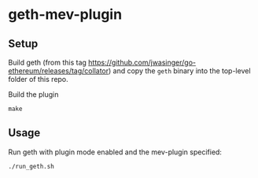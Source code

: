 # geth-mev-plugin

## Setup

Build geth (from this tag https://github.com/jwasinger/go-ethereum/releases/tag/collator) and copy the `geth` binary into the top-level folder of this repo.

Build the plugin

`make`

## Usage

Run geth with plugin mode enabled and the mev-plugin specified:

`./run_geth.sh`
